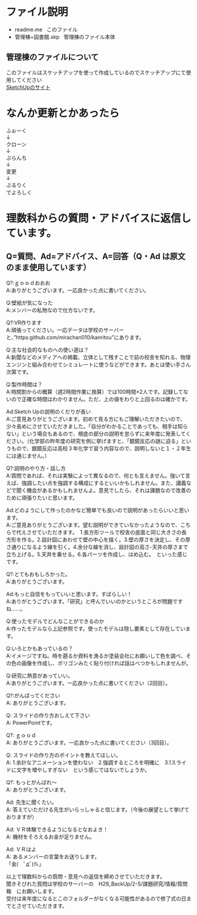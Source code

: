 # ファイル説明
+ readme.me  
このファイル
+ 管理棟+図書館.skp  
管理棟のファイル本体
## 管理棟のファイルについて
このファイルはスケッチアップを使って作成しているのでスケッチアップにて使用してください  
[SketchUpのサイト](https://www.sketchup.com/ja)
# なんか更新とかあったら
ふぉーく  
↓  
クローン  
↓  
ぶらんち  
↓  
変更  
↓  
ぷるりく  
でよろしく  
# 理数科からの質問・アドバイスに返信しています。  

## Q=質問、Ad=アドバイス、A=回答（Q・Ad は原文のまま使用しています）  

Q?:ｇｏｏｄおおお  
A:ありがとうございます。一応良かった点に書いてください。  

Q:壁紙が気になった  
A:メンバーの私物なので仕方ないです。  

Q?:VR作ります  
A:頑張ってください。一応データは学校のサーバーと、”https:github.com/mirachan010/kanritou”にあります。  

Q:主な社会的なものへの使い道は？  
A:新聞などのメディアへの掲載、立体として残すことで前の校舎を知れる、物理エンジンと組み合わせてシミュレートに使うなどができます。あとは使い手さん次第です。  

Q:製作時間は？  
A:時間割からの概算（週2時間作業に換算）では100時間×2人です。記録してないので正確な時間はわかりません。ただ、上の値をわりと上回るのは確かです。  

Ad:Sketch Upの説明のくだりが長い  
A:ご意見ありがとうございます。初めて見る方にもご理解いただきたいので、少々長めにさせていただきました。「自分がわかることであっても、相手は知らない」という場合もあるので、根底の部分の説明を怠らずに来年度に発表してください。（化学部の昨年度の研究を例に挙げますと、「銀鏡反応の謎に迫る」というもので、銀鏡反応は高校３年化学で習う内容なので、説明しないと１・２年生には通じません。）  

Q?:説明のやり方・話し方  
A:質問であれば、それは実験によって異なるので、何とも言えません。強いて言えば、強調したい点を強調する構成にするといいかもしれません。また、講義などで聞く機会があるかもしれませんよ。意見でしたら、それは課題なので改善のために頑張りたいと思います。  

Ad:どのようにして作ったのかなど簡単でも良いので説明があったらいいと思います。  
A:ご意見ありがとうございます。望む説明ができていなかったようなので、こちらで代えさせていただきます。　1.長方形ツールで校舎の底面と同じ大きさの長方形を作る。2.設計図にあわせて壁の中心を描く。3.壁の厚さを決定し、その厚さ通りになるよう線を引く。4.余分な線を消し、設計図の高さ-天井の厚さまで立ち上げる。5.天井を乗せる。6.各パーツを作成し、はめ込む。　といった感じです。  

Q?:とてもおもしろかった。  
A:ありがとうございます。  

Ad:もっと自信をもっていいと思います。すばらしい！  
A:ありがとうございます。「研究」と呼んでいいのかというところが問題ですね……。  

Q:使ったモデルでどんなことができるのか  
A:作ったモデルなら上記参照です。使ったモデルは隠し要素として存在しています。  

Q:いろとかもあっているの？  
A:イメージですね。時を遡るか資料を漁るか塗装会社にお願いして色を調べ、その色の画像を作成し、ポリゴンみたく貼り付ければ話はべつかもしれませんが。  

Q:研究に熱意があっていい。  
A:ありがとうございます。一応良かった点に書いてください（2回目）。  

Q?:がんばってください  
A: ありがとうございます。  

Q: スライドの作り方おしえて下さい  
A: PowerPointです。  

Q?: ｇｏｏｄ  
A: ありがとうございます。一応良かった点に書いてください（3回目）。  

Q: スライドの作り方のポイントを教えてほしい。  
A: 1.余計なアニメーションを使わない　2.強調するところを明確に　3.1スライドに文字を増やしすぎない　という感じではないでしょうか。  

Q?: もっとがんばれ～  
A: ありがとうございます。  

Ad: 先生に聞くたい。  
A: 答えていただける先生がいらっしゃると信じます。（今後の展望として挙げておりますが）  

Ad: ＶＲ体験できるようになるとなおよき！  
A: 機材をそろえるお金が足りません。  

Ad: ＶＲはよ  
A: あるメンバーの言葉をお送りします。  
 「金(　ﾟдﾟ)ｸﾚ」  

以上で理数科からの質問・意見への返信を締めさせていただきます。  
聞きそびれた質問は学校のサーバーの　H29_BackUp/2-S/課題研究/情報/質問箱　にお願いします。  
受付は来年度になるとこのフォルダーがなくなる可能性があるので修了式の日までとさせていただきます。  
